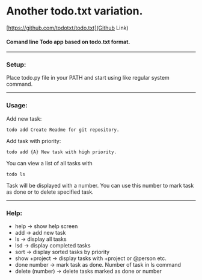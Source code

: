 # Another todo.txt variation.
[https://github.com/todotxt/todo.txt](Github Link)
#### Comand line Todo app based on todo.txt format.

---

### Setup:
Place todo.py file in your PATH and start using like regular system command.

---

### Usage:
Add new task:
```
todo add Create Readme for git repository.
```
Add task with priority:
```
todo add {A} New task with high priority.
```
You can view a list of all tasks with 
```
todo ls
```
Task will be displayed with a number. You can use this number to mark task as done or to delete specified task.

---

### Help:
* help -> show help screen
* add -> add new task
* ls -> display all tasks
* lsd -> display completed tasks
* sort -> display sorted tasks by priority
* show +project -> display tasks with +project or @person etc.
* done number -> mark task as done. Number of task in ls command
* delete (number) -> delete tasks marked as done or number
